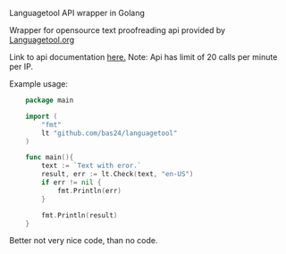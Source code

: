 Languagetool API wrapper in Golang

Wrapper for opensource text proofreading api provided by <a href="https://www.languagetool.org">Languagetool.org</a> 

Link to api documentation <a href="https://www.languagetool.org/http-api/swagger-ui/#/">here.</a>
Note: Api has limit of 20 calls per minute per IP.

Example usage:

```go
	package main

	import (
		"fmt"
		lt "github.com/bas24/languagetool"
	)

	func main(){
		text := `Text with eror.`
		result, err := lt.Check(text, "en-US")
		if err != nil {
			fmt.Println(err)
		}

		fmt.Println(result)
	}
```

Better not very nice code, than no code.
